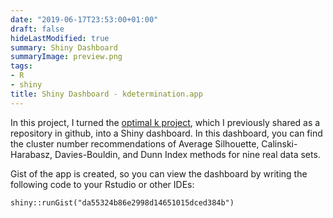 ```yaml
---
date: "2019-06-17T23:53:00+01:00"
draft: false
hideLastModified: true
summary: Shiny Dashboard 
summaryImage: preview.png
tags:
- R
- shiny
title: Shiny Dashboard - kdetermination.app
---
```


In this project, I turned the [optimal k project](https://github.com/ozturkfemre/optimal_k), which I previously shared as a repository in github, into a Shiny dashboard. In this dashboard, you can find the cluster number recommendations of Average Silhouette, Calinski-Harabasz, Davies-Bouldin, and Dunn Index methods for nine real data sets.

Gist of the app is created, so you can view the dashboard by writing the following code to your Rstudio or other IDEs:

`shiny::runGist("da55324b86e2998d14651015dced384b")`